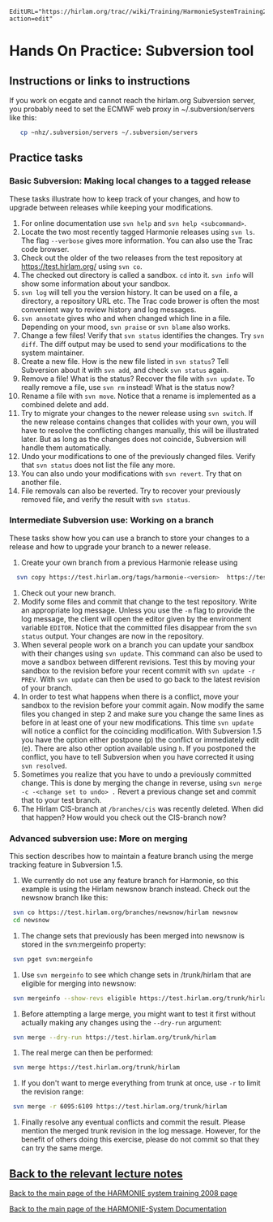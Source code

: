 ```@meta
EditURL="https://hirlam.org/trac//wiki/Training/HarmonieSystemTraining2008/Training/SourceCode?action=edit"
```

# Hands On Practice: Subversion tool

## Instructions or links to instructions

If you work on ecgate and cannot reach the hirlam.org Subversion server, you probably need to set the ECMWF web proxy in
~/.subversion/servers like this:
```bash
   cp ~nhz/.subversion/servers ~/.subversion/servers
```

## Practice tasks

### Basic Subversion: Making local changes to a tagged release

These tasks illustrate how to keep track of your changes, and how to upgrade between releases while keeping your modifications. 

 1. For online documentation use `svn help` and `svn help <subcommand>`.
 1. Locate the two most recently tagged Harmonie releases using `svn ls`. The flag `--verbose` gives more information. You can also use the Trac code browser.
 1. Check out the older of the two releases from the test repository at https://test.hirlam.org/ using `svn co`.
 1. The checked out directory is called a sandbox. `cd` into it. `svn info` will show some information about your sandbox.
 1. `svn log` will tell you the version history. It can be used on a file, a directory, a repository URL etc. The Trac code brower is often the most convenient way to review history and log messages. 
 1. `svn annotate` gives who and when changed which line in a file. Depending on your mood, `svn praise` or `svn blame` also works. 
 1. Change a few files! Verify that `svn status` identifies the changes. Try `svn diff`. The diff output may be used to send your modifications to the system maintainer.
 1. Create a new file. How is the new file listed in `svn status`? Tell Subversion about it with `svn add`, and check `svn status` again.
 1. Remove a file! What is the status? Recover the file with `svn update`.  To really remove a file, use `svn rm` instead!  What is the status now?
 1. Rename a file with `svn move`. Notice that a rename is implemented as a combined delete and add. 
 1. Try to migrate your changes to the newer release using `svn switch`. If the new release contains changes that collides with your own, you will have to resolve the conflicting changes manually, this will be illustrated later. But as long as the changes does not coincide, Subversion will handle them automatically. 
 1. Undo your modifications to one of the previously changed files. Verify that `svn status` does not list the file any more. 
 1. You can also undo your modifications with `svn revert`. Try that on another file.
 1. File removals can also be reverted. Try to recover your previously removed file, and verify the result with `svn status`.

### Intermediate Subversion use: Working on a branch

These tasks show how you can use a branch to store your changes to a release and how to upgrade your branch to a newer release.

 1. Create your own branch from a previous Harmonie release using  
```bash
  svn copy https://test.hirlam.org/tags/harmonie-<version>  https://test.hirlam.org/branches/<your-branch-name>
```
 1. Check out your new branch. 
 1. Modify some files and commit that change to the test repository. Write an appropriate log message. Unless you use the `-m` flag to provide the log message, the client will open the editor given by the environment variable `EDITOR`. Notice that the committed files disappear from the `svn status` output. Your changes are now in the repository.
 1. When several people work on a branch you can update your sandbox with their changes using `svn update`. This command can also be used to move a sandbox between different revisions. Test this by moving your sandbox to the revision before your recent commit with `svn update -r PREV`. With `svn update` can then be used to go back to the latest revision of your branch.
 1. In order to test what happens when there is a conflict, move your sandbox to the revision before your commit again. Now modify the same files you changed in step 2 and make sure you change the same lines as before in at least one of your new modifications. This time `svn update` will notice a conflict for the coinciding modification. With Subversion 1.5 you have the option either postpone (p) the conflict  or immediately edit (e). There are also other option available using `h`. If you postponed the conflict, you have to tell Subversion when you have corrected it using `svn resolved`.
 1. Sometimes you realize that you have to undo a previously committed change. This is done by merging the change in reverse, using `svn merge -c -<change set to undo> .`  Revert a previous change set and commit that to your test branch.
 1. The Hirlam CIS-branch at `/branches/cis` was recently deleted. When did that happen? How would you check out the CIS-branch now? 

### Advanced subversion use: More on merging 

This section describes how to maintain a feature branch using the merge tracking feature in Subversion 1.5.

 1. We currently do not use any feature branch for Harmonie, so this example is using the Hirlam newsnow branch instead. Check out the newsnow branch like this:
```bash
 svn co https://test.hirlam.org/branches/newsnow/hirlam newsnow
 cd newsnow 
```
 1. The change sets that previously has been merged into newsnow is stored in the svn:mergeinfo property: 
```bash
 svn pget svn:mergeinfo
```
 1. Use `svn mergeinfo` to see which change sets in /trunk/hirlam that are eligible for merging into newsnow:
```bash
 svn mergeinfo --show-revs eligible https://test.hirlam.org/trunk/hirlam
```
 1. Before attempting a large merge, you might want to test it first without actually making any changes using the `--dry-run` argument:
```bash
 svn merge --dry-run https://test.hirlam.org/trunk/hirlam
```
 1. The real merge can then be performed:
```bash
 svn merge https://test.hirlam.org/trunk/hirlam
```
 1. If you don't want to merge everything from trunk at once, use `-r` to limit the revision range:
```bash
 svn merge -r 6095:6109 https://test.hirlam.org/trunk/hirlam
```
 1. Finally resolve any eventual conflicts and commit the result. Please mention the merged trunk revision in the log message. However, for the benefit of others doing this exercise, please do not commit so that they can try the same merge. 

## [Back to the relevant lecture notes](../../../HarmonieSystemTraining2008/Lecture/SourceCode.md)

[ Back to the main page of the HARMONIE system training 2008 page](https://hirlam.org/trac/wiki/HarmonieSystemTraining2008)

[Back to the main page of the HARMONIE-System Documentation](https://hirlam.org/trac/wiki/HarmonieSystemDocumentation)
